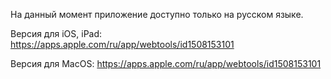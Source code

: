 На данный момент приложение доступно только на русском языке.

Версия для iOS, iPad: https://apps.apple.com/ru/app/webtools/id1508153101

Версия для MacOS: https://apps.apple.com/ru/app/webtools/id1508153101


